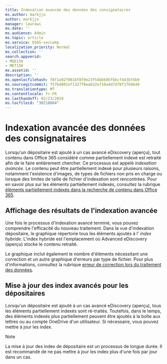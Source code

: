 ```yaml
---
title: Indexation avancée des données des consignataires
ms.author: markjjo
author: markjjo
manager: laurawi
ms.date: ''
ms.audience: Admin
ms.topic: article
ms.service: O365-seccomp
localization_priority: Normal
ms.collection: ''
search.appverid:
- MOE150
- MET150
ms.assetid: ''
description: ''
ms.openlocfilehash: f8f1a92f001bf8f9e23f54bbb05fbbcf443bf4b9
ms.sourcegitcommit: f57b4001ef1327f0ea622e716a4d7d78f1769b49
ms.translationtype: MT
ms.contentlocale: fr-FR
ms.lasthandoff: 02/23/2019
ms.locfileid: "30218664"
---
```

# <a name="advanced-indexing-of-custodian-data"></a>Indexation avancée des données des consignataires

Lorsqu'un dépositaire est ajouté à un cas avancé eDiscovery (aperçu), tout contenu dans Office 365 considéré comme partiellement indexé est retraité afin de le faire entièrement chercher.  Ce processus est appelé *indexation avancée*. Le contenu peut être partiellement indexé pour plusieurs raisons, notamment l'existence d'images, de types de fichiers non pris en charge ou lorsque des limites de taille de fichier d'indexation sont rencontrées.  Pour en savoir plus sur les éléments partiellement indexés, consultez la rubrique [éléments partiellement indexés dans la recherche de contenu dans Office 365](https://docs.microsoft.com/en-us/office365/securitycompliance/partially-indexed-items-in-content-search).

## <a name="viewing-advanced-indexing-results"></a>Affichage des résultats de l'indexation avancée

Une fois le processus d'indexation avancé terminé, vous pouvez comprendre l'efficacité du nouveau traitement.  Dans la vue d'indexation dépositaire, le graphique répertorie tous les éléments ajoutés à l' *index hybride*.  L'index hybride est l'emplacement où Advanced eDiscovery (aperçu) stocke le contenu retraité.

Le graphique inclut également le nombre d'éléments nécessitant une correction et un autre graphique d'erreurs par type de fichier. Pour plus d'informations, consultez la rubrique [erreur de correction lors du traitement des données](error-remediation.md).

## <a name="updating-advanced-indexes-for-custodians"></a>Mise à jour des index avancés pour les dépositaires

Lorsqu'un dépositaire est ajouté à un cas avancé eDiscovery (aperçu), tous les éléments partiellement indexés sont ré-traités. Toutefois, dans le temps, des éléments indexés plus partiellement peuvent être ajoutés à la boîte aux lettres ou au compte OneDrive d'un utilisateur.  Si nécessaire, vous pouvez mettre à jour les index.

> [!NOTE]
> La mise à jour des index de dépositaire est un processus de longue durée. Il est recommandé de ne pas mettre à jour les index plus d'une fois par jour dans un cas.
